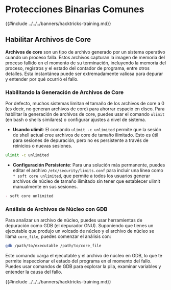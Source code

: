 # Protecciones Binarias Comunes

{{#include ../../../banners/hacktricks-training.md}}

## Habilitar Archivos de Core

**Archivos de core** son un tipo de archivo generado por un sistema operativo cuando un proceso falla. Estos archivos capturan la imagen de memoria del proceso fallido en el momento de su terminación, incluyendo la memoria del proceso, registros y el estado del contador de programa, entre otros detalles. Esta instantánea puede ser extremadamente valiosa para depurar y entender por qué ocurrió el fallo.

### **Habilitando la Generación de Archivos de Core**

Por defecto, muchos sistemas limitan el tamaño de los archivos de core a 0 (es decir, no generan archivos de core) para ahorrar espacio en disco. Para habilitar la generación de archivos de core, puedes usar el comando `ulimit` (en bash o shells similares) o configurar ajustes a nivel de sistema.

- **Usando ulimit**: El comando `ulimit -c unlimited` permite que la sesión de shell actual cree archivos de core de tamaño ilimitado. Esto es útil para sesiones de depuración, pero no es persistente a través de reinicios o nuevas sesiones.
```bash
ulimit -c unlimited
```
- **Configuración Persistente**: Para una solución más permanente, puedes editar el archivo `/etc/security/limits.conf` para incluir una línea como `* soft core unlimited`, que permite a todos los usuarios generar archivos de núcleo de tamaño ilimitado sin tener que establecer ulimit manualmente en sus sesiones.
```markdown
- soft core unlimited
```
### **Análisis de Archivos de Núcleo con GDB**

Para analizar un archivo de núcleo, puedes usar herramientas de depuración como GDB (el depurador GNU). Suponiendo que tienes un ejecutable que produjo un volcado de núcleo y el archivo de núcleo se llama `core_file`, puedes comenzar el análisis con:
```bash
gdb /path/to/executable /path/to/core_file
```
Este comando carga el ejecutable y el archivo de núcleo en GDB, lo que te permite inspeccionar el estado del programa en el momento del fallo. Puedes usar comandos de GDB para explorar la pila, examinar variables y entender la causa del fallo.

{{#include ../../../banners/hacktricks-training.md}}
